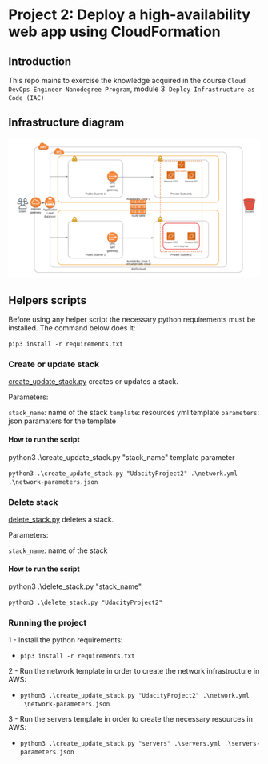 # Project 2: Deploy a high-availability web app using CloudFormation

## Introduction

This repo mains to exercise the knowledge acquired in the course `Cloud DevOps Engineer Nanodegree Program`, module 3: `Deploy Infrastructure as Code (IAC)`

## Infrastructure diagram

![Diagram that represents the infrastructure develop in the CloudFormation script](/docs/images/project2.png)

## Helpers scripts

Before using any helper script the necessary python requirements must be installed. The command below does it:

`pip3 install -r requirements.txt`

### Create or update stack

[create_update_stack.py](/create_update_stack.py) creates or updates a stack.

Parameters:

`stack_name`: name of the stack
`template`: resources yml template
`parameters`: json paramaters for the template

#### How to run the script

python3 .\create_update_stack.py "stack_name" template parameter

`python3 .\create_update_stack.py "UdacityProject2" .\network.yml .\network-parameters.json`

### Delete stack

[delete_stack.py](/delete_stack.py) deletes a stack.

Parameters:

`stack_name`: name of the stack

#### How to run the script

python3 .\delete_stack.py "stack_name"

`python3 .\delete_stack.py "UdacityProject2"`

### Running the project

1 - Install the python requirements:

- `pip3 install -r requirements.txt`

 2 - Run the network template in order to create the network infrastructure in AWS:

- `python3 .\create_update_stack.py "UdacityProject2" .\network.yml .\network-parameters.json`

 3 - Run the servers template in order to create the necessary resources in AWS:

 - `python3 .\create_update_stack.py "servers" .\servers.yml .\servers-parameters.json`

